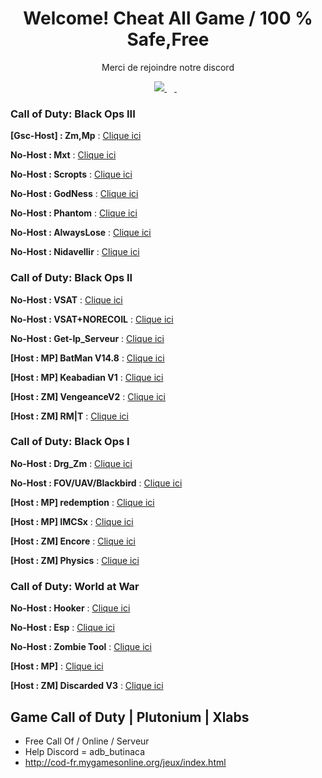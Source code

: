 <h1 align='center'>
  Welcome! Cheat All Game /  100 % Safe,Free
</h1>

<p align='center'>
  Merci de rejoindre notre discord
</p>

<p align='center'>
 <a href="https://discord.gg/cod-fr">
    <img src="https://img.shields.io/badge/Discord-5865F2?style=for-the-badge&logo=discord&logoColor=white" />
  </a>&nbsp;&nbsp;
  <a href="https://www.youtube.com/channel/UCemI3wc64mr-lCyVysZZ0Eg">
  <img alt="" src="https://img.shields.io/badge/YouTube-FF0000?style=for-the-badge&logo=youtube&logoColor=white">
</a>&nbsp;&nbsp;
</p>

### Call of Duty: Black Ops III

**[Gsc-Host] : Zm,Mp** : [Clique ici](https://www.mediafire.com/file/cgy6n21tlyy7bfm/GSC+injector.zip/file)

**No-Host : Mxt** : [Clique ici](https://www.mediafire.com/file/zq2w719xpfjpk05/MXT+1.1.2.zip/file)

**No-Host : Scropts** : [Clique ici](https://mega.nz/file/oaUmDRLb#lLC9fxgjiFBL09wjCOBr7B13OaoKrwLXXo3GzEr5UuU)

**No-Host : GodNess** : [Clique ici](https://pastebin.com/iUVPmvRx)

**No-Host : Phantom** : [Clique ici](https://mega.nz/file/tWVkhRia#JehoVcYGJkFXhKOSiu0pSQTLBUaB3wIHuWPIwbzhP7I)

**No-Host : AlwaysLose** : [Clique ici](https://discord.gg/cod-fr)

**No-Host : Nidavellir** : [Clique ici](https://discord.gg/cod-fr)

### Call of Duty: Black Ops II


**No-Host : VSAT** : [Clique ici](http://joueursdecodfr.mygamesonline.org/leak/T6VSAT-Tool.dll)

**No-Host : VSAT+NORECOIL** : [Clique ici](http://joueursdecodfr.mygamesonline.org/leak/VSAT%20BY%20EFK.dll)

**No-Host : Get-Ip_Serveur** : [Clique ici](http://joueursdecodfr.mygamesonline.org/leak/PLUTONIUM%20SERVER%20GET%20IP%20(BY%20EFK)%20V2_[unknowncheats.me]_.zip)

**[Host : MP] BatMan V14.8** : [Clique ici](https://www.mediafire.com/file/1prbd797z7p7d2k/BatMan+V14.8.rar)

**[Host : MP] Keabadian V1** : [Clique ici](https://www.mediafire.com/file/tuk22bp83ozkevw/Keabadian_v2.0.zip/file)

**[Host : ZM] VengeanceV2** : [Clique ici](https://drive.proton.me/urls/YKPKX26Z0G#rPnuRnlAe6wj)

**[Host : ZM]  RM|T** : [Clique ici](https://www.mediafire.com/file/ow37neconkyelr1/rmt_zombies_menu_v2.6_mod_menu-compiled.gsc/file)

### Call of Duty: Black Ops I

**No-Host : Drg_Zm** : [Clique ici](http://joueursdecodfr.mygamesonline.org/leak/bo1p.dll)

**No-Host : FOV/UAV/Blackbird** : [Clique ici](http://joueursdecodfr.mygamesonline.org/leak/bo1%20tool_[unknowncheats.me]_.zip)

**[Host : MP] redemption** : [Clique ici](https://github.com/roachnacs/redemption-bo1-gsc/releases/tag/v2.1)

**[Host : MP] IMCSx** : [Clique ici](http://joueursdecodfr.mygamesonline.org/leak/mp_iMCSxs_Mod_Menu.rar)

**[Host : ZM] Encore** : [Clique ici](https://www.mediafire.com/file/z2l7dtufsyg2ejv/EncoreV8+Zombies.rar/file)

**[Host : ZM] Physics** : [Clique ici](https://mega.nz/file/vdsAnQgA#LcQE-KsRFHbCYZQWwXzthG8N3cZNijYyYZRdLDQKLPo)

### Call of Duty: World at War

**No-Host : Hooker** : [Clique ici](http://joueursdecodfr.mygamesonline.org/leak/waw.dll)

**No-Host : Esp** : [Clique ici](http://joueursdecodfr.mygamesonline.org/leak/cod5mpESP.exe)

**No-Host : Zombie Tool** : [Clique ici](http://joueursdecodfr.mygamesonline.org/leak/T4%20Plutonium%20WAW_[unknowncheats.me]_.rar)

**[Host : MP]** : [Clique ici](https://www.mediafire.com/file/qpokcmor7ozmf0i/Fresh+Modders+-+T4+Mod+Menu.7z/file)

**[Host : ZM] Discarded V3** : [Clique ici](https://www.mediafire.com/file/9nd4586xx0fhehv/Discarded+V3+-+T4+Mod+Menu.7z/file)


## Game Call of Duty | Plutonium | Xlabs
- Free Call Of / Online / Serveur
- Help Discord = adb_butinaca
- http://cod-fr.mygamesonline.org/jeux/index.html
